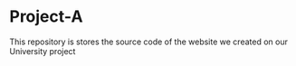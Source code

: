 # Project-A
This repository is stores the source code of the website we created on our University project
